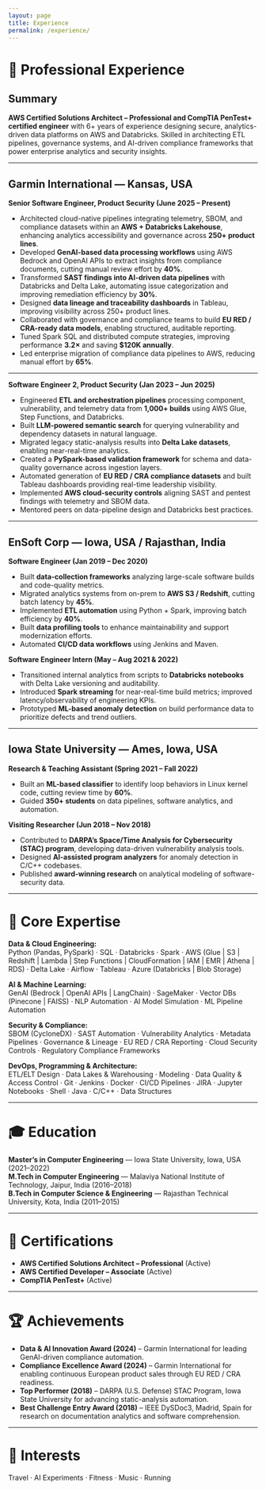 ```yaml
---
layout: page
title: Experience
permalink: /experience/
---
```


# 💼 Professional Experience

## Summary
**AWS Certified Solutions Architect – Professional and CompTIA PenTest+ certified engineer** with 6+ years of experience designing secure, analytics-driven data platforms on AWS and Databricks. Skilled in architecting ETL pipelines, governance systems, and AI-driven compliance frameworks that power enterprise analytics and security insights.

---

## Garmin International — Kansas, USA  
**Senior Software Engineer, Product Security (June 2025 – Present)**

- Architected cloud-native pipelines integrating telemetry, SBOM, and compliance datasets within an **AWS + Databricks Lakehouse**, enhancing analytics accessibility and governance across **250+ product lines**.  
- Developed **GenAI-based data processing workflows** using AWS Bedrock and OpenAI APIs to extract insights from compliance documents, cutting manual review effort by **40%**.  
- Transformed **SAST findings into AI-driven data pipelines** with Databricks and Delta Lake, automating issue categorization and improving remediation efficiency by **30%**.  
- Designed **data lineage and traceability dashboards** in Tableau, improving visibility across 250+ product lines.  
- Collaborated with governance and compliance teams to build **EU RED / CRA-ready data models**, enabling structured, auditable reporting.  
- Tuned Spark SQL and distributed compute strategies, improving performance **3.2×** and saving **$120K annually**.  
- Led enterprise migration of compliance data pipelines to AWS, reducing manual effort by **65%**.

---

**Software Engineer 2, Product Security (Jan 2023 – Jun 2025)**  

- Engineered **ETL and orchestration pipelines** processing component, vulnerability, and telemetry data from **1,000+ builds** using AWS Glue, Step Functions, and Databricks.  
- Built **LLM-powered semantic search** for querying vulnerability and dependency datasets in natural language.  
- Migrated legacy static-analysis results into **Delta Lake datasets**, enabling near-real-time analytics.  
- Created a **PySpark-based validation framework** for schema and data-quality governance across ingestion layers.  
- Automated generation of **EU RED / CRA compliance datasets** and built Tableau dashboards providing real-time leadership visibility.  
- Implemented **AWS cloud-security controls** aligning SAST and pentest findings with telemetry and SBOM data.  
- Mentored peers on data-pipeline design and Databricks best practices.

---

## EnSoft Corp — Iowa, USA / Rajasthan, India  
**Software Engineer (Jan 2019 – Dec 2020)**  

- Built **data-collection frameworks** analyzing large-scale software builds and code-quality metrics.  
- Migrated analytics systems from on-prem to **AWS S3 / Redshift**, cutting batch latency by **45%**.  
- Implemented **ETL automation** using Python + Spark, improving batch efficiency by **40%**.  
- Built **data profiling tools** to enhance maintainability and support modernization efforts.  
- Automated **CI/CD data workflows** using Jenkins and Maven.  

**Software Engineer Intern (May – Aug 2021 & 2022)**  

- Transitioned internal analytics from scripts to **Databricks notebooks** with Delta Lake versioning and auditability.  
- Introduced **Spark streaming** for near-real-time build metrics; improved latency/observability of engineering KPIs.  
- Prototyped **ML-based anomaly detection** on build performance data to prioritize defects and trend outliers.

---

## Iowa State University — Ames, Iowa, USA  
**Research & Teaching Assistant (Spring 2021 – Fall 2022)**  

- Built an **ML-based classifier** to identify loop behaviors in Linux kernel code, cutting review time by **60%**.  
- Guided **350+ students** on data pipelines, software analytics, and automation.  

**Visiting Researcher (Jun 2018 – Nov 2018)**  

- Contributed to **DARPA’s Space/Time Analysis for Cybersecurity (STAC) program**, developing data-driven vulnerability analysis tools.  
- Designed **AI-assisted program analyzers** for anomaly detection in C/C++ codebases.  
- Published **award-winning research** on analytical modeling of software-security data.

---

# 🧠 Core Expertise

**Data & Cloud Engineering:**  
Python (Pandas, PySpark) · SQL · Databricks · Spark · AWS (Glue | S3 | Redshift | Lambda | Step Functions | CloudFormation | IAM | EMR | Athena | RDS) · Delta Lake · Airflow · Tableau · Azure (Databricks | Blob Storage)

**AI & Machine Learning:**  
GenAI (Bedrock | OpenAI APIs | LangChain) · SageMaker · Vector DBs (Pinecone | FAISS) · NLP Automation · AI Model Simulation · ML Pipeline Automation

**Security & Compliance:**  
SBOM (CycloneDX) · SAST Automation · Vulnerability Analytics · Metadata Pipelines · Governance & Lineage · EU RED / CRA Reporting · Cloud Security Controls · Regulatory Compliance Frameworks

**DevOps, Programming & Architecture:**  
ETL/ELT Design · Data Lakes & Warehousing · Modeling · Data Quality & Access Control · Git · Jenkins · Docker · CI/CD Pipelines · JIRA · Jupyter Notebooks · Shell · Java · C/C++ · Data Structures

---

# 🎓 Education
**Master’s in Computer Engineering** — Iowa State University, Iowa, USA (2021–2022)  
**M.Tech in Computer Engineering** — Malaviya National Institute of Technology, Jaipur, India (2016–2018)  
**B.Tech in Computer Science & Engineering** — Rajasthan Technical University, Kota, India (2011–2015)

---

# 🧩 Certifications
- **AWS Certified Solutions Architect – Professional** (Active)  
- **AWS Certified Developer – Associate** (Active)  
- **CompTIA PenTest+** (Active)

---

# 🏆 Achievements
- **Data & AI Innovation Award (2024)** – Garmin International for leading GenAI-driven compliance automation.  
- **Compliance Excellence Award (2024)** – Garmin International for enabling continuous European product sales through EU RED / CRA readiness.  
- **Top Performer (2018)** – DARPA (U.S. Defense) STAC Program, Iowa State University for advancing static-analysis automation.  
- **Best Challenge Entry Award (2018)** – IEEE DySDoc3, Madrid, Spain for research on documentation analytics and software comprehension.

---

# 🎵 Interests
Travel · AI Experiments · Fitness · Music · Running
